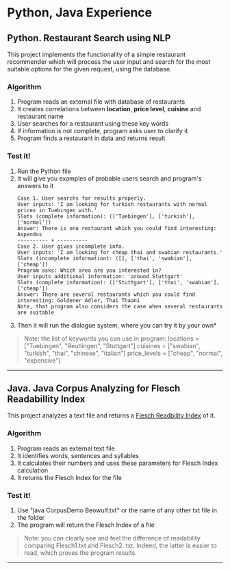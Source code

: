 # Python, Java Experience

## Python. Restaurant Search using NLP
This project implements the functionality of a simple restaurant recommender which will process the user input and search for the most suitable options for the given request, using the database.

### Algorithm
1. Program reads an external file with database of restaurants 
2. It creates correlations between **location**, **price level**, **cuisine** and restaurant name
3. User searches for a restaurant using these key words
4. If information is not complete, program asks user to clarify it
5. Program finds a restaurant in data and returns result
### Test it!
1. Run the Python file
2. It will give you examples of probable users search and program's answers to it
	```
	Case 1. User searchs for results properly.
	User inputs: 'I am looking for turkish restaurants with normal prices in Tuebingen with.'
	Slots (complete information): (['Tuebingen'], ['turkish'], ['normal'])
	Answer: There is one restaurant which you could find interesting: Aspendos
	---------- + ----------
	Case 2. User gives incomplete info.
	User inputs: 'I am looking for cheap thai and swabian restaurants.'
	Slots (incomplete information): ([], ['thai', 'swabian'], ['cheap'])
	Program asks: Which area are you interested in?
	User inputs additional information: 'around Stuttgart'
	Slots (complete information): (['Stuttgart'], ['thai', 'swabian'], ['cheap'])
	Answer: There are several restaurants which you could find interesting: Goldener Adler, Thai Thaani
	Note, that program also considers the case when several restaurants are suitable
	```
3. Then it will run the dialogue system, where you can try it by your own*
>Note: the list of keywords you can use in program:
			locations = ["Tuebingen", "Reutlingen", "Stuttgart"]
			cuisines = ["swabian", "turkish", "thai", "chinese", "italian"]
			price_levels = ["cheap", "normal", "expensive"]
--- 
## Java. Java Corpus Analyzing for Flesch Readabillity Index
This project analyzes a text file and returns a [Flesch Readbility Index](https://en.wikipedia.org/wiki/Flesch%E2%80%93Kincaid_readability_tests) of it.

### Algorithm
1. Program reads an external text file 
2. It identifies words, sentences and syllables 
3. It calculates their numbers and uses these parameters for Flesch Index calculation
4. It returns the Flesch Index for the file
### Test it!
1. Use "java CorpusDemo Beowulf.txt" or the name of any other txt file in the folder
2. The program will return the Flesch Index of a file
>Note: you can clearly see and feel the difference of readability comparing Flesch1.txt and Flesch2. txt. Indeed, the latter is easier to read, which proves the program results.
--- 
